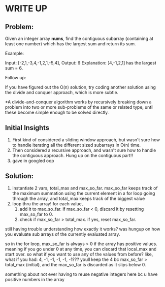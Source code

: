 #  WRITE UP

## Problem: 
Given an integer array __nums__, find the contiguous subarray (containing at least one number) which has the largest sum and return its sum.

Example:

Input: [-2,1,-3,4,-1,2,1,-5,4],
Output: 6
Explanation: [4,-1,2,1] has the largest sum = 6.


Follow up:

If you have figured out the O(n) solution, try coding another solution using the divide and conquer approach, which is more subtle.


*A divide-and-conquer algorithm works by recursively breaking down a problem into two or more sub-problems of the same or related type, until these become simple enough to be solved directly.

## Initial Insights
1. First kind of considered a sliding window approach, but wasn't sure how to handle iterating all the different sized subarrays in O(n) time. 
2. Then considered a recursive approach, and wasn't sure how to handle the contiguous approach. Hung up on the contiguous part!!
3. gave in googled oop

## Solution:
1. instantiate 2 vars, total_max and max_so_far. max_so_far keeps track of the maximum summation using the current element in a for loop going through the array, and total_max keeps track of the biggest value
2. loop thru the array! for each value, 
    1. add it to max_so_far. if max_so_far < 0, discard it by resetting max_so_far to 0. 
    2. check if max_so_far > total_max. if yes, reset max_so_far.

still having trouble understanding how exactly it works? was hungup on how you evaluate sub arrays of the currently evaluated array. 

so in the for loop, max_so_far is always > 0 if the array has positive values. meaning if you go under 0 at any time, you can discard that local_max and start over. so what if you want to use any of the values from before? like, what if you had: 4, -1, -1, -1, -1, -1??? youll keep the 4 bc max_so_far > total_max (initial), and the max_so_far is discarded as it slips below 0. 

something about not ever having to reuse negative integers here bc u have positive numbers in the array